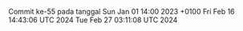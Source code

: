 Commit ke-55 pada tanggal Sun Jan 01 14:00 2023 +0100
Fri Feb 16 14:43:06 UTC 2024
Tue Feb 27 03:11:08 UTC 2024
